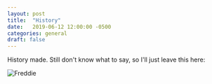 ```yaml
---
layout: post
title:  "History"
date:   2019-06-12 12:00:00 -0500
categories: general
draft: false
---
```


History made. Still don't know what to say, so I'll just leave this here:

![Freddie](https://i.imgur.com/N7z6ukP.jpg)
